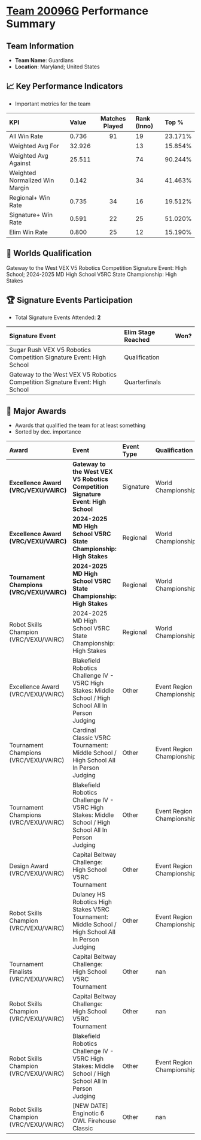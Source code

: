 # [Team 20096G](https://https://www.robotevents.com/teams/V5RC/20096G) Performance Summary

##  Team Information
- **Team Name**: Guardians
- **Location**: Maryland; United States

## 📈 Key Performance Indicators
- Important metrics for the team

| KPI | Value | Matches Played | Rank (Inno) | Top % |
|:---|:-----|:--------------:|:----|:-----|
| All Win Rate | 0.736 | 91 | 19 | 23.171% |
| Weighted Avg For | 32.926 |  | 13 | 15.854% |
| Weighted Avg Against | 25.511 |  | 74 | 90.244% |
| Weighted Normalized Win Margin | 0.142 |  | 34 | 41.463% |
| Regional+ Win Rate | 0.735 | 34 | 16 | 19.512% |
| Signature+ Win Rate | 0.591 | 22 | 25 | 51.020% |
| Elim Win Rate | 0.800 | 25 | 12 | 15.190% |


## 🎯 Worlds Qualification
Gateway to the West VEX V5 Robotics Competition Signature Event: High School; 2024-2025 MD High School V5RC State Championship: High Stakes

## 🏆 Signature Events Participation
- Total Signature Events Attended: **2**

| Signature Event | Elim Stage Reached | Won? |
|:----------------|:-------------------|:----|
| Sugar Rush VEX V5 Robotics Competition Signature Event: High School | Qualification |  |
| Gateway to the West VEX V5 Robotics Competition Signature Event: High School | Quarterfinals |  |


## 🥇 Major Awards
- Awards that qualified the team for at least something
- Sorted by dec. importance

| Award | Event | Event Type | Qualification |
|:------|:------|:-----------|:--------------|
| **Excellence Award (VRC/VEXU/VAIRC)** | **Gateway to the West VEX V5 Robotics Competition Signature Event: High School** | Signature | World Championship |
| **Excellence Award (VRC/VEXU/VAIRC)** | **2024-2025 MD High School V5RC State Championship: High Stakes** | Regional | World Championship |
| **Tournament Champions (VRC/VEXU/VAIRC)** | **2024-2025 MD High School V5RC State Championship: High Stakes** | Regional | World Championship |
| Robot Skills Champion (VRC/VEXU/VAIRC) | 2024-2025 MD High School V5RC State Championship: High Stakes | Regional | World Championship |
| Excellence Award (VRC/VEXU/VAIRC) | Blakefield Robotics Challenge IV - V5RC High Stakes: Middle School / High School All In Person Judging | Other | Event Region Championship |
| Tournament Champions (VRC/VEXU/VAIRC) | Cardinal Classic V5RC Tournament: Middle School / High School All In Person Judging | Other | Event Region Championship |
| Tournament Champions (VRC/VEXU/VAIRC) | Blakefield Robotics Challenge IV - V5RC High Stakes: Middle School / High School All In Person Judging | Other | Event Region Championship |
| Design Award (VRC/VEXU/VAIRC) | Capital Beltway Challenge: High School V5RC Tournament | Other | Event Region Championship |
| Robot Skills Champion (VRC/VEXU/VAIRC) | Dulaney HS Robotics High Stakes V5RC Tournament: Middle School / High School All In Person Judging | Other | Event Region Championship |
| Tournament Finalists (VRC/VEXU/VAIRC) | Capital Beltway Challenge: High School V5RC Tournament | Other | nan |
| Robot Skills Champion (VRC/VEXU/VAIRC) | Capital Beltway Challenge: High School V5RC Tournament | Other | nan |
| Robot Skills Champion (VRC/VEXU/VAIRC) | Blakefield Robotics Challenge IV - V5RC High Stakes: Middle School / High School All In Person Judging | Other | Event Region Championship |
| Robot Skills Champion (VRC/VEXU/VAIRC) | [NEW DATE] Enginotic 6 OWL Firehouse Classic | Other | nan |

